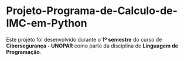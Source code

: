 # Projeto-Programa-de-Calculo-de-IMC-em-Python
Este projeto foi desenvolvido durante o **1º semestre** do curso de **Cibersegurança - UNOPAR** como parte da disciplina de **Linguagem de Programação**.
